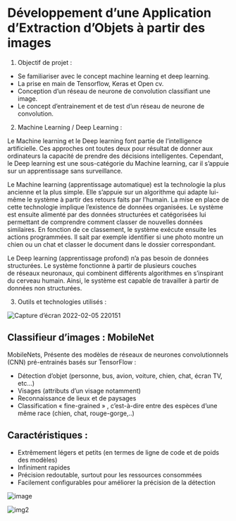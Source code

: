 # Développement d’une Application d’Extraction d’Objets à partir des images

1. Objectif de projet : 
* Se familiariser avec le concept machine learning et deep learning.
* La prise en main de Tensorflow, Keras et Open cv.
* Conception d’un réseau de neurone de convolution classifiant une image.
* Le concept d’entrainement et de test d’un réseau de neurone de convolution.
 
2. Machine Learning / Deep Learning :

Le Machine learning et le Deep learning font partie de l’intelligence artificielle. Ces approches ont toutes deux pour résultat de donner aux ordinateurs la capacité de prendre des décisions intelligentes. Cependant, le Deep learning est une sous-catégorie du Machine learning, car il s’appuie sur un apprentissage sans surveillance.

Le Machine learning (apprentissage automatique) est la technologie la plus ancienne et la plus simple. Elle s’appuie sur un algorithme qui adapte lui-même le système à partir des retours faits par l’humain. La mise en place de cette technologie implique l’existence de données organisées. Le système est ensuite alimenté par des données structurées et catégorisées lui permettant de comprendre comment classer de nouvelles données similaires. En fonction de ce classement, le système exécute ensuite les actions programmées. Il sait par exemple identifier si une photo montre un chien ou un chat et classer le document dans le dossier correspondant.

Le Deep learning (apprentissage profond) n’a pas besoin de données structurées. Le système fonctionne à partir de plusieurs couches de réseaux neuronaux, qui combinent différents algorithmes en s’inspirant du cerveau humain. Ainsi, le système est capable de travailler à partir de données non structurées.

3. Outils et technologies utilisés :

![Capture d’écran 2022-02-05 220151](https://user-images.githubusercontent.com/81876011/152658926-968aee90-892b-424c-8364-69ede7a763b8.png)

## Classifieur d’images : MobileNet
MobileNets, Présente des modèles de réseaux de  neurones convolutionnels (CNN) pré-entrainés basés sur  TensorFlow :
* Détection d’objet (personne, bus, avion, voiture, chien,  chat, écran TV, etc…)
* Visages (attributs d’un visage notamment)
* Reconnaissance de lieux et de paysages
* Classification « fine-grained » , c’est-à-dire entre des espèces d’une même race (chien, chat, rouge-gorge,..)

## Caractéristiques :
* Extrêmement légers et petits (en termes de ligne de  code et de poids des modèles)
* Infiniment rapides
* Précision redoutable, surtout pour les ressources  consommées
* Facilement configurables pour améliorer la précision de la détection

![image](https://user-images.githubusercontent.com/81876011/152660330-fc438867-7ea9-40e7-94de-830c824a040f.png)





![img2](https://user-images.githubusercontent.com/81876011/152660384-817e1f7b-19db-4728-94dc-e6638685966b.png)





